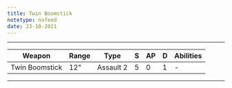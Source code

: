 ```yaml
---
title: Twin Boomstick
notetype: nofeed
date: 23-10-2021
---
```


---

| Weapon         | Range | Type      | S   | AP  | D   | Abilities |
| -------------- | ----- | --------- | --- | --- | --- | --------- |
| Twin Boomstick | 12"   | Assault 2 | 5   | 0   | 1   | -         | 

---